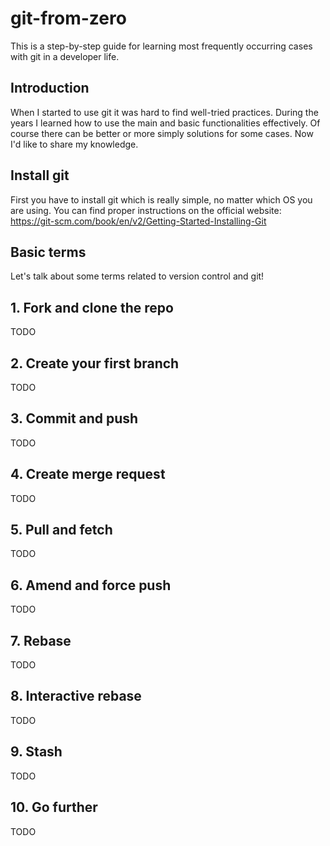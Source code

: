 # git-from-zero
This is a step-by-step guide for learning most frequently occurring cases with git in a developer life.
## Introduction
When I started to use git it was hard to find well-tried practices. During the years I learned how to use the main and basic functionalities effectively. Of course there can be better or more simply solutions for some cases. Now I'd like to share my knowledge.
## Install git
First you have to install git which is really simple, no matter which OS you are using. You can find proper instructions on the official website:
https://git-scm.com/book/en/v2/Getting-Started-Installing-Git
## Basic terms
Let's talk about some terms related to version control and git!
## 1. Fork and clone the repo
TODO
## 2. Create your first branch
TODO
## 3. Commit and push
TODO
## 4. Create merge request
TODO
## 5. Pull and fetch
TODO
## 6. Amend and force push
TODO
## 7. Rebase
TODO
## 8. Interactive rebase
TODO
## 9. Stash
TODO
## 10. Go further
TODO
